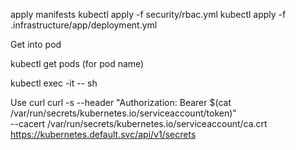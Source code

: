 apply manifests
kubectl apply -f security/rbac.yml
kubectl apply -f .infrastructure/app/deployment.yml

Get into pod

kubectl get pods (for pod name)

kubectl exec -it <pod-name> -- sh

Use curl
curl -s --header "Authorization: Bearer $(cat /var/run/secrets/kubernetes.io/serviceaccount/token)" \
  --cacert /var/run/secrets/kubernetes.io/serviceaccount/ca.crt \
  https://kubernetes.default.svc/api/v1/secrets